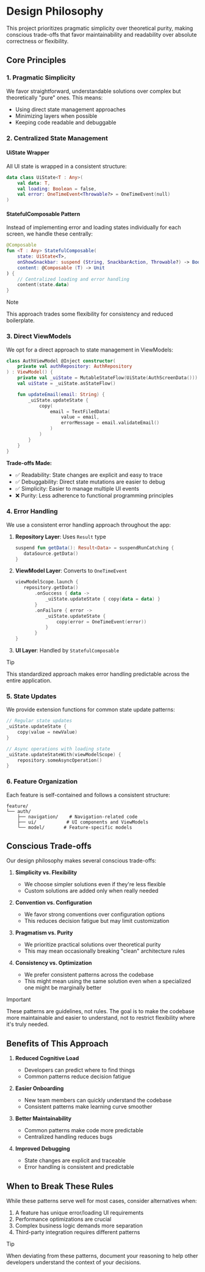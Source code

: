 # Design Philosophy

This project prioritizes pragmatic simplicity over theoretical purity, making conscious trade-offs
that favor maintainability and readability over absolute correctness or flexibility.

## Core Principles

### 1. Pragmatic Simplicity

We favor straightforward, understandable solutions over complex but theoretically "pure" ones. This
means:

- Using direct state management approaches
- Minimizing layers when possible
- Keeping code readable and debuggable

### 2. Centralized State Management

#### UiState Wrapper

All UI state is wrapped in a consistent structure:

```kotlin
data class UiState<T : Any>(
    val data: T,
    val loading: Boolean = false,
    val error: OneTimeEvent<Throwable?> = OneTimeEvent(null)
)
```

#### StatefulComposable Pattern

Instead of implementing error and loading states individually for each screen, we handle these
centrally:

```kotlin
@Composable
fun <T : Any> StatefulComposable(
    state: UiState<T>,
    onShowSnackbar: suspend (String, SnackbarAction, Throwable?) -> Boolean,
    content: @Composable (T) -> Unit
) {
    // Centralized loading and error handling
    content(state.data)
}
```

> [!NOTE]
> This approach trades some flexibility for consistency and reduced boilerplate.

### 3. Direct ViewModels

We opt for a direct approach to state management in ViewModels:

```kotlin
class AuthViewModel @Inject constructor(
    private val authRepository: AuthRepository
) : ViewModel() {
    private val _uiState = MutableStateFlow(UiState(AuthScreenData()))
    val uiState = _uiState.asStateFlow()

    fun updateEmail(email: String) {
        _uiState.updateState {
            copy(
                email = TextFiledData(
                    value = email,
                    errorMessage = email.validateEmail()
                )
            )
        }
    }
}
```

**Trade-offs Made:**

- ✅ Readability: State changes are explicit and easy to trace
- ✅ Debuggability: Direct state mutations are easier to debug
- ✅ Simplicity: Easier to manage multiple UI events
- ❌ Purity: Less adherence to functional programming principles

### 4. Error Handling

We use a consistent error handling approach throughout the app:

1. **Repository Layer**: Uses `Result` type

	```kotlin
	suspend fun getData(): Result<Data> = suspendRunCatching {
	   dataSource.getData()
	}
	```

2. **ViewModel Layer**: Converts to `OneTimeEvent`

	```kotlin
	viewModelScope.launch {
	   repository.getData()
	       .onSuccess { data ->
	           _uiState.updateState { copy(data = data) }
	       }
	       .onFailure { error ->
	           _uiState.updateState {
	               copy(error = OneTimeEvent(error))
	           }
	       }
	}
	```

3. **UI Layer**: Handled by `StatefulComposable`

> [!TIP]
> This standardized approach makes error handling predictable across the entire application.

### 5. State Updates

We provide extension functions for common state update patterns:

```kotlin
// Regular state updates
_uiState.updateState {
    copy(value = newValue)
}

// Async operations with loading state
_uiState.updateStateWith(viewModelScope) {
    repository.someAsyncOperation()
}
```

### 6. Feature Organization

Each feature is self-contained and follows a consistent structure:

```
feature/
└── auth/
    ├── navigation/    # Navigation-related code
    ├── ui/           # UI components and ViewModels
    └── model/       # Feature-specific models
```

## Conscious Trade-offs

Our design philosophy makes several conscious trade-offs:

1. **Simplicity vs. Flexibility**
	- We choose simpler solutions even if they're less flexible
	- Custom solutions are added only when really needed

2. **Convention vs. Configuration**
	- We favor strong conventions over configuration options
	- This reduces decision fatigue but may limit customization

3. **Pragmatism vs. Purity**
	- We prioritize practical solutions over theoretical purity
	- This may mean occasionally breaking "clean" architecture rules

4. **Consistency vs. Optimization**
	- We prefer consistent patterns across the codebase
	- This might mean using the same solution even when a specialized one might be marginally better

> [!IMPORTANT]
> These patterns are guidelines, not rules. The goal is to make the codebase more maintainable and
> easier to understand, not to restrict flexibility where it's truly needed.

## Benefits of This Approach

1. **Reduced Cognitive Load**
	- Developers can predict where to find things
	- Common patterns reduce decision fatigue

2. **Easier Onboarding**
	- New team members can quickly understand the codebase
	- Consistent patterns make learning curve smoother

3. **Better Maintainability**
	- Common patterns make code more predictable
	- Centralized handling reduces bugs

4. **Improved Debugging**
	- State changes are explicit and traceable
	- Error handling is consistent and predictable

## When to Break These Rules

While these patterns serve well for most cases, consider alternatives when:

1. A feature has unique error/loading UI requirements
2. Performance optimizations are crucial
3. Complex business logic demands more separation
4. Third-party integration requires different patterns

> [!TIP]
> When deviating from these patterns, document your reasoning to help other developers understand
> the context of your decisions.
